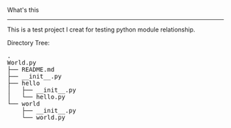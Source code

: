 What's this

--------------
This is a test project I creat for testing python module relationship.

Directory Tree:
<pre>
.
World.py
├── README.md
├── __init__.py
├── hello
│   ├── __init__.py
│   └── hello.py
└── world
    ├── __init__.py
    └── world.py
</pre>


